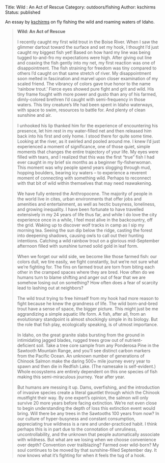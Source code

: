 Title: Wild : An Act of Rescue
Category: outdoors/fishing
Author: kschirms
Status: published

An essay by [kschirms](/author/kschirms.html) on fly fishing the wild and roaming waters of Idaho. 

><strong>Wild: An Act of Rescue</strong><br><br>I recently caught my first wild trout in the Boise River. When I saw the glimmer dartout toward the surface and set my hook, I thought I‘d just caught my biggest fish yet! Based on how hard my line was being tugged to-and-fro my expectations were high. After giving out line and coaxing the fish gently into my net, my first reaction was one of disappointment. The fish straining for freedom was tiny compared to others I’d caught on that same stretch of river. My disappointment soon melted in fascination and marvel upon closer examination of my scaled friend. The vibrancy of colors gave true honor to the name ‘rainbow trout.’ Fierce eyes showed pure fight and grit and wild. His tiny frame fought with more power and gusto than any of his farmed, dimly-colored brethren I’d caught with semi-frequency in those waters. This tiny creature’s life had been spent in Idaho waterways, with space to swim, resources to battle for. And plenty of clean sunshine and air.<br><br>I unhooked his lip thanked him for the experience of encountering his presence, let him rest in my water-filled net and then released him back into his first and only home. I stood there for quite some time. Looking at the river, as it swirled and pooled around me. I knew I’d just experienced a moment of significance, one of those quiet, simple moments that changes the entire trajectory of your life. My eyes were filled with tears, and I realized that this was the first “true” fish I had ever caught in my brief six months as a beginner fly-fisherwoman. This moment was why people spend years slogging through mud, hopping boulders, bearing icy waters – to experience a reverent moment of connecting with something wild. Perhaps to reconnect with that bit of wild within themselves that may need reawakening.<br><br>We have fully entered the Anthropocene. The majority of people in the world live in cites, urban environments that offer jobs and amenities and entertainment, as well as hectic busyness, loneliness, and growing inequality. I have been fortunate to have travelled extensively in my 24 years of life thus far, and while I do love the city experience once in a while, I feel most alive in the backcountry, off the grid. Waking up to discover wolf tracks in camp as I sip my morning tea. Seeing the sun dip below the ridge, casting the forest into deepening shadows, causing owls to call out their hunting intentions. Catching a wild rainbow trout on a glorious mid-September afternoon filled with sunshine turned solid gold in leaf form.<br><br>When we forget our wild side, we become like those farmed fish: our colors dull, we tire easily, we fight constantly, but we’re not sure what we’re fighting for. The fins on farmed trout are torn from biting each other in the cramped spaces where they are bred. How often do we humans turn to blame shifting and anger out of fear that we are somehow losing out on something? How often does a fear of scarcity lead to lashing out at neighbors?<br><br>The wild trout trying to free himself from my hook had more reason to fight because he knew the grandness of life. The wild born-and-bred trout have a sense of space, the bigger picture. This might just be me aggrandizing a simple aquatic life form. A fish, after all, from an evolutionary standpoint is almost shockingly simple in its biology. But the role that fish play, ecologically speaking, is of utmost importance.<br><br>In Idaho, on the great granite slabs bursting from the ground in intimidating jagged blades, rugged trees grow out of nutrient-deficient soil. Take a tree core sample from any Ponderosa Pine in the Sawtooth Mountain Range, and you’ll see distinct carbon markers from the Pacific Ocean. An unknown number of generations of Chinook Salmon make the daring 500+ mile journey every year to spawn and then die in Redfish Lake. (The namesake is self-evident.) Whole ecosystems are entirely dependent on this one species of fish making this semi-miraculous journey. Year after year. <br><br>But humans are messing it up. Dams, overfishing, and the introduction of invasive species create a literal gauntlet through which the Chinook mustfight their way. By one expert’s opinion, the salmon will only survive 20 more years before facing extinction. We’re not even close to begin understanding the depth of loss this extinction event would bring. Will there be any trees in the Sawtooths 100 years from now? In our culture of hyper-busyness and constant consumption, appreciating true wildness is a rare and under-practiced habit. I think perhaps this is in part due to the connotation of unruliness, uncontrollability, and the unknown that people automatically associate with wildness. But what are we losing when we choose convenience over depth? Convention over trailblazing? Farmed over wild-born? My soul continues to be moved by that sunshine-filled September day. It now knows what it’s fighting for when it feels the tug of a hook.
